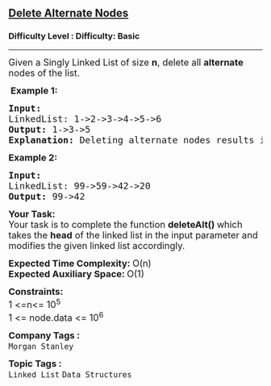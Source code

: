 <h2><a href="https://www.geeksforgeeks.org/problems/delete-alternate-nodes/1">Delete Alternate Nodes</a></h2><h3>Difficulty Level : Difficulty: Basic</h3><hr><div class="problems_problem_content__Xm_eO"><p><span style="font-size: 18px;">Given a Singly Linked List of size <strong>n</strong>,&nbsp;delete all <strong>alternate</strong> nodes of the list.</span></p>
<p><span style="font-size: 18px;"><strong>&nbsp;Example 1:</strong></span></p>
<pre><span style="font-size: 18px;"><strong>Input:
</strong>LinkedList: 1-&gt;2-&gt;3-&gt;4-&gt;5-&gt;6
<strong>Output: </strong>1-&gt;3-&gt;5<strong>
Explanation: </strong>Deleting alternate nodes results in the linked list with elements 1-&gt;3-&gt;5.</span>
</pre>
<p><span style="font-size: 18px;"><strong>Example 2:</strong></span></p>
<pre><span style="font-size: 18px;"><strong>Input:
</strong>LinkedList: 99-&gt;59-&gt;42-&gt;20
<strong>Output: </strong>99-&gt;42
</span></pre>
<p><span style="font-size: 18px;"><strong>Your Task:<br></strong></span><span style="font-size: 18px;">Your task is to complete the function&nbsp;<strong>deleteAlt()&nbsp;</strong>which takes the <strong>head</strong> of the linked list in the input parameter and modifies the given linked list accordingly.</span></p>
<p><span style="font-size: 18px;"><strong>Expected Time Complexity: </strong>O(n)<br><strong>Expected Auxiliary Space:&nbsp;</strong>O(1)</span></p>
<p><span style="font-size: 18px;"><strong>Constraints:</strong><br>1 &lt;=n&lt;= 10<sup>5</sup><br>1 &lt;= node.data &lt;= 10<sup>6</sup></span></p></div><p><span style=font-size:18px><strong>Company Tags : </strong><br><code>Morgan Stanley</code>&nbsp;<br><p><span style=font-size:18px><strong>Topic Tags : </strong><br><code>Linked List</code>&nbsp;<code>Data Structures</code>&nbsp;